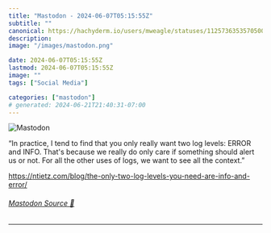 ```yaml
---
title: "Mastodon - 2024-06-07T05:15:55Z"
subtitle: ""
canonical: https://hachyderm.io/users/mweagle/statuses/112573635357050068
description:
image: "/images/mastodon.png"

date: 2024-06-07T05:15:55Z
lastmod: 2024-06-07T05:15:55Z
image: ""
tags: ["Social Media"]

categories: ["mastodon"]
# generated: 2024-06-21T21:40:31-07:00
---
```

![Mastodon](/images/mastodon.png)

<p>“In practice, I tend to find that you only really want two log levels: ERROR and INFO. That&#39;s because we really do only care if something should alert us or not. For all the other uses of logs, we want to see all the context.”</p><p><a href="https://ntietz.com/blog/the-only-two-log-levels-you-need-are-info-and-error/" target="_blank" rel="nofollow noopener noreferrer" translate="no"><span class="invisible">https://</span><span class="ellipsis">ntietz.com/blog/the-only-two-l</span><span class="invisible">og-levels-you-need-are-info-and-error/</span></a></p>


###### [Mastodon Source 🐘](https://hachyderm.io/@mweagle/112573635357050068)

___
